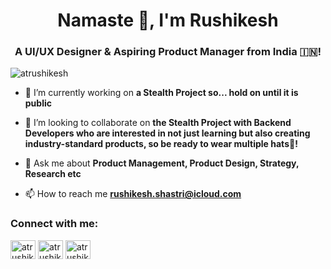 <h1 align="center">Namaste 👋, I'm Rushikesh</h1>
<h3 align="center">A UI/UX Designer & Aspiring Product Manager from India 🇮🇳!</h3>

<p align="left"> <img src="https://komarev.com/ghpvc/?username=atrushikesh&label=Profile%20views&color=0e75b6&style=flat" alt="atrushikesh" /> </p>

- 🔭 I’m currently working on **a Stealth Project so... hold on until it is public**

- 👯 I’m looking to collaborate on **the Stealth Project with Backend Developers who are interested in not just learning but also creating industry-standard products, so be ready to wear multiple hats🧢!**

- 💬 Ask me about **Product Management, Product Design, Strategy, Research etc**

- 📫 How to reach me **rushikesh.shastri@icloud.com**

<h3 align="left">Connect with me:</h3>
<p align="left">
<a href="https://twitter.com/atrushikesh" target="blank"><img align="center" src="https://raw.githubusercontent.com/rahuldkjain/github-profile-readme-generator/master/src/images/icons/Social/twitter.svg" alt="atrushikesh" height="30" width="40" /></a>
<a href="https://linkedin.com/in/atrushikesh" target="blank"><img align="center" src="https://raw.githubusercontent.com/rahuldkjain/github-profile-readme-generator/master/src/images/icons/Social/linked-in-alt.svg" alt="atrushikesh" height="30" width="40" /></a>
<a href="https://dribbble.com/atrushikesh" target="blank"><img align="center" src="https://raw.githubusercontent.com/rahuldkjain/github-profile-readme-generator/master/src/images/icons/Social/dribbble.svg" alt="atrushikesh" height="30" width="40" /></a>
</p>

